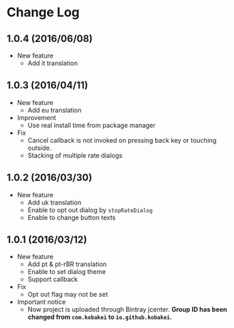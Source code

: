 # Change Log

## 1.0.4 (2016/06/08)

- New feature
  - Add it translation

## 1.0.3 (2016/04/11)

- New feature
  - Add eu translation
- Improvement
  - Use real install time from package manager
- Fix 
  - Cancel callback is not invoked on pressing back key or touching outside.
  - Stacking of multiple rate dialogs

## 1.0.2 (2016/03/30)

- New feature
  - Add uk translation
  - Enable to opt out dialog by `stopRateDialog`
  - Enable to change button texts

## 1.0.1 (2016/03/12)

- New feature
  - Add pt & pt-rBR translation
  - Enable to set dialog theme
  - Support callback
- Fix
  - Opt out flag may not be set
- Important notice
  - Now project is uploaded through Bintray jcenter. **Group ID has been changed from `com.kobakei` to `io.github.kobakei`.**
